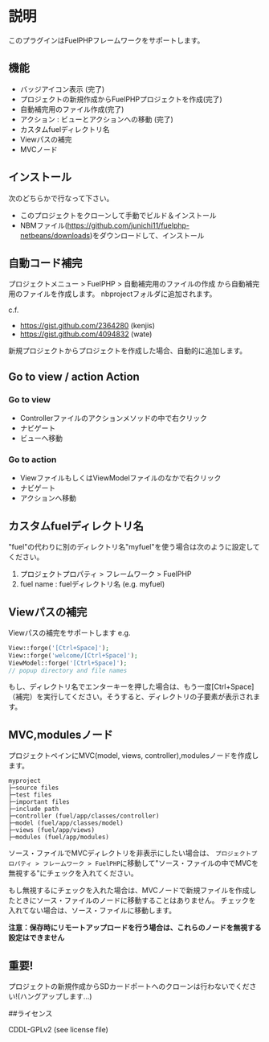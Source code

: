 # 説明

このプラグインはFuelPHPフレームワークをサポートします。

## 機能

- バッジアイコン表示 (完了)
- プロジェクトの新規作成からFuelPHPプロジェクトを作成(完了)
- 自動補完用のファイル作成(完了)
- アクション : ビューとアクションへの移動 (完了)
- カスタムfuelディレクトリ名
- Viewパスの補完
- MVCノード

## インストール

次のどちらかで行なって下さい。
- このプロジェクトをクローンして手動でビルド＆インストール
- NBMファイル(https://github.com/junichi11/fuelphp-netbeans/downloads)をダウンロードして、インストール

## 自動コード補完

プロジェクトメニュー > FuelPHP > 自動補完用のファイルの作成 から自動補完用のファイルを作成します。
nbprojectフォルダに追加されます。

c.f.
- https://gist.github.com/2364280 (kenjis)
- https://gist.github.com/4094832 (wate)

新規プロジェクトからプロジェクトを作成した場合、自動的に追加します。

## Go to view / action Action

### Go to view

- Controllerファイルのアクションメソッドの中で右クリック
- ナビゲート
- ビューへ移動

### Go to action

- ViewファイルもしくはViewModelファイルのなかで右クリック
- ナビゲート
- アクションへ移動

## カスタムfuelディレクトリ名

"fuel"の代わりに別のディレクトリ名"myfuel"を使う場合は次のように設定してください。

1. プロジェクトプロパティ > フレームワーク > FuelPHP
2. fuel name : fuelディレクトリ名 (e.g. myfuel)

## Viewパスの補完
Viewパスの補完をサポートします
e.g.

```php
View::forge('[Ctrl+Space]');
View::forge('welcome/[Ctrl+Space]');
ViewModel::forge('[Ctrl+Space]');
// popup directory and file names
```
もし、ディレクトリ名でエンターキーを押した場合は、もう一度[Ctrl+Space]（補完）を実行してください。そうすると、ディレクトリの子要素が表示されます。

## MVC,modulesノード
プロジェクトペインにMVC(model, views, controller),modulesノードを作成します。

```
myproject
├─source files
├─test files
├─important files
├─include path
├─controller (fuel/app/classes/controller)
├─model (fuel/app/classes/model)
├─views (fuel/app/views)
├─modules (fuel/app/modules)
```
ソース・ファイルでMVCディレクトリを非表示にしたい場合は、
`プロジェクトプロパティ > フレームワーク > FuelPHP`に移動して"ソース・ファイルの中でMVCを無視する"にチェックを入れてください。

もし無視するにチェックを入れた場合は、MVCノードで新規ファイルを作成したときにソース・ファイルのノードに移動することはありません。
チェックを入れてない場合は、ソース・ファイルに移動します。

**注意：保存時にリモートアップロードを行う場合は、これらのノードを無視する設定はできません**

## 重要!
プロジェクトの新規作成からSDカードポートへのクローンは行わないでください!(ハングアップします...)

##ライセンス

CDDL-GPLv2 (see license file)